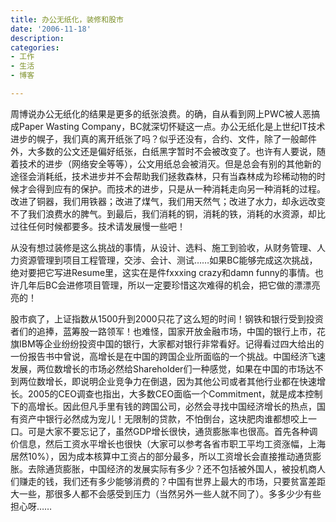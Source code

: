 ```yaml
---
title: 办公无纸化，装修和股市
date: '2006-11-18'
description:
categories:
- 工作
- 生活
- 博客

---
```

周博说办公无纸化的结果是更多的纸张浪费。的确，自从看到网上PWC被人恶搞成Paper Wasting Company，BC就深切怀疑这一点。办公无纸化是上世纪IT技术进步的幌子，我们真的离开纸张了吗？似乎还没有，合约、文件，除了一般邮件外，大多数的公文还是偏好纸张，白纸黑字暂时不会被改变了。也许有人要说，随着技术的进步（网络安全等等），公文用纸总会被消灭。但是总会有别的其他新的途径会消耗纸，技术进步并不会帮助我们拯救森林，只有当森林成为珍稀动物的时候才会得到应有的保护。而技术的进步，只是从一种消耗走向另一种消耗的过程。改进了铜器，我们用铁器；改进了煤气，我们用天然气；改进了水力，却永远改变不了我们浪费水的脾气。到最后，我们消耗的铜，消耗的铁，消耗的水资源，却比过往任何时候都要多。技术请发展慢一些吧！

从没有想过装修是这么挑战的事情，从设计、选料、施工到验收，从财务管理、人力资源管理到项目工程管理，交涉、会计、测试……如果BC能够完成这次挑战，绝对要把它写进Resume里，这实在是件fxxxing crazy和damn funny的事情。也许几年后BC会进修项目管理，所以一定要珍惜这次难得的机会，把它做的漂漂亮亮的！

股市疯了，上证指数从1500升到2000只花了这么短的时间！钢铁和银行受到投资者们的追捧，蓝筹股一路领军！也难怪，国家开放金融市场，中国的银行上市，花旗IBM等企业纷纷投资中国的银行，大家都对银行非常看好。记得看过四大给出的一份报告书中曾说，高增长是在中国的跨国企业所面临的一个挑战。中国经济飞速发展，两位数增长的市场必然给Shareholder们一种感觉，如果在中国的市场达不到两位数增长，即说明企业竞争力在倒退，因为其他公司或者其他行业都在快速增长。2005的CEO调查也指出，大多数CEO面临一个Commitment，就是成本控制下的高增长。因此但凡手里有钱的跨国公司，必然会寻找中国经济增长的热点，国有资产中银行必然成为宠儿！无限制的贷款，不怕倒台，这块肥肉谁都想咬上一口。可是大家不要忘记了，虽然GDP增长很快，通货膨胀率也很高。首先各种调价信息，然后工资水平增长也很快（大家可以参考各省市职工平均工资涨幅，上海居然10%），因为成本核算中工资占的部分最多，所以工资增长会直接推动通货膨胀。去除通货膨胀，中国经济的发展实际有多少？还不包括被外国人，被投机商人们赚走的钱，我们还有多少能够消费的？中国有世界上最大的市场，只要贫富差距大一些，那很多人都不会感受到压力（当然另外一些人就不同了）。多多少少有些担心呀……